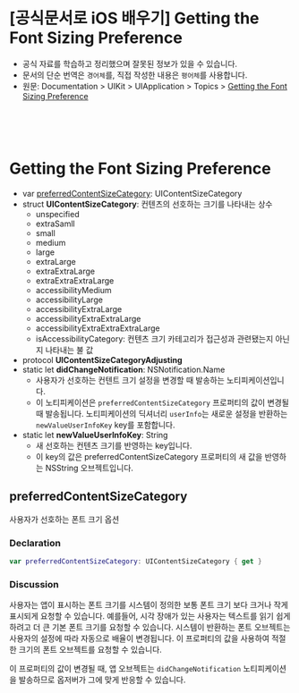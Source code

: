 # [공식문서로 iOS 배우기] Getting the Font Sizing Preference

- 공식 자료를 학습하고 정리했으며 잘못된 정보가 있을 수 있습니다.
- 문서의 단순 번역은 `경어체`를, 직접 작성한 내용은 `평어체`를 사용합니다.
- 원문: Documentation > UIKit > UIApplication > Topics > [Getting the Font Sizing Preference](https://developer.apple.com/documentation/uikit/uiapplication)

<br/><br/><br/>

# Getting the Font Sizing Preference

- var [preferredContentSizeCategory](#preferredContentSizeCategory): UIContentSizeCategory
- struct **UIContentSizeCategory**: 컨텐츠의 선호하는 크기를 나타내는 상수
    - unspecified
    - extraSamll
    - small
    - medium
    - large
    - extraLarge
    - extraExtraLarge
    - extraExtraExtraLarge
    - accessibilityMedium
    - accessibilityLarge
    - accessibilityExtraLarge
    - accessibilityExtraExtraLarge
    - accessibilityExtraExtraExtraLarge
    - isAccessibilityCategory: 컨텐츠 크기 카테고리가 접근성과 관련됐는지 아닌지 나타내는 불 값
- protocol **UIContentSizeCategoryAdjusting**
- static let **didChangeNotification**: NSNotification.Name
    - 사용자가 선호하는 컨텐트 크기 설정을 변경할 때 발송하는 노티피케이션입니다.
    - 이 노티피케이션은 `preferredContentSizeCategory` 프로퍼티의 값이 변경될 때 발송됩니다. 노티피케이션의 딕셔너리 `userInfo`는 새로운 설정을 반환하는 `newValueUserInfoKey` key를 포함합니다.
- static let **newValueUserInfoKey**: String
    - 새 선호하는 컨텐츠 크기를 반영하는 key입니다.
    - 이 key의 값은 preferredContentSizeCategory 프로퍼티의 새 값을 반영하는 NSString 오브젝트입니다.


## preferredContentSizeCategory

사용자가 선호하는 폰트 크기 옵션

### Declaration

~~~swift
var preferredContentSizeCategory: UIContentSizeCategory { get }
~~~

### Discussion

사용자는 앱이 표시하는 폰트 크기를 시스템이 정의한 보통 폰트 크기 보다 크거나 작게 표시되게 요청할 수 있습니다. 예를들어, 시각 장애가 있는 사용자는 텍스트를 읽기 쉽게하려고 더 큰 기본 폰트 크기를 요청할 수 있습니다. 시스템이 반환하는 폰트 오브젝트는 사용자의 설정에 따라 자동으로 배율이 변경됩니다. 이 프로퍼티의 값을 사용하여 적절한 크기의 폰트 오브젝트를 요청할 수 있습니다.  
  
이 프로퍼티의 값이 변경될 때, 앱 오브젝트는 `didChangeNotification` 노티피케이션을 발송하므로 옵저버가 그에 맞게 반응할 수 있습니다.  

